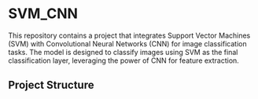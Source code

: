 # SVM_CNN

This repository contains a project that integrates Support Vector Machines (SVM) with Convolutional Neural Networks (CNN) for image classification tasks. The model is designed to classify images using SVM as the final classification layer, leveraging the power of CNN for feature extraction.

## Project Structure

